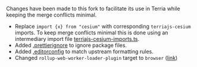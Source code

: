 Changes have been made to this fork to facilitate its use in Terria while keeping the merge conflicts minimal.

- Replace `import {x} from "cesium"` with corresponding `terriajs-cesium` imports. To keep merge conflicts minimal this is done using an intermediary import file [terriajs-cesium-imports.ts](https://github.com/TerriaJS/TIFFImageryProvider/blob/main/packages/TIFFImageryProvider/src/terriajs-cesium-imports.ts).
- Added [.prettierignore](https://github.com/TerriaJS/TIFFImageryProvider/blob/main/packages/TIFFImageryProvider/.prettierignore) to ignore package files.
- Added [.editorconfig](https://github.com/TerriaJS/TIFFImageryProvider/blob/main/.editorconfig) to match upstream formatting rules.
- Changed `rollup-web-worker-loader-plugin` target to `browser` ([link](https://github.com/TerriaJS/TIFFImageryProvider/blob/c7815d08b099bd11bf7fd31eae33e9f48297767a/packages/TIFFImageryProvider/rollup.config.js#L32))
